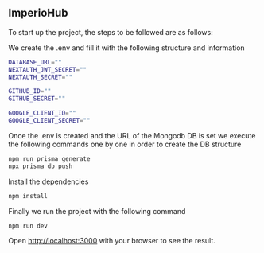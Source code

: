## ImperioHub

To start up the project, the steps to be followed are as follows:

We create the .env and fill it with the following structure and information
```bash
DATABASE_URL=""
NEXTAUTH_JWT_SECRET=""
NEXTAUTH_SECRET=""

GITHUB_ID=""
GITHUB_SECRET=""

GOOGLE_CLIENT_ID=""
GOOGLE_CLIENT_SECRET=""
```

Once the .env is created and the URL of the Mongodb DB is set we execute the following commands one by one in order to create the DB structure

```bash
npm run prisma generate
npx prisma db push
```

Install the dependencies 
```bash
npm install
```
Finally we run the project with the following command
```bash
npm run dev
```

Open [http://localhost:3000](http://localhost:3000) with your browser to see the result.
